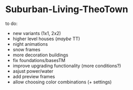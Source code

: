 # Suburban-Living-TheoTown

to do:
  
  - new variants (1x1, 2x2)
  - higher level houses (*maybe* TT)
  - night animations
  - snow frames
  - more decoration buildings
  - fix foundations/basesTM
  - improve upgrading functionality (more conditions?)
  - asjust power/water
  - add preview frames
  - allow choosing color combinations (+ settings)
